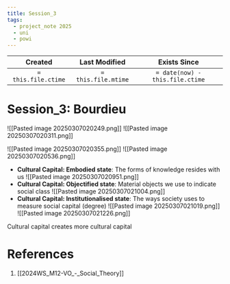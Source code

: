 ```yaml
---
title: Session_3
tags:
  - project_note 2025
  - uni
  - powi
---
```

|     Created      |  Last Modified   |       Exists Since        |
|:----------------:|:----------------:|:----------------:|
| `= this.file.ctime` | `= this.file.mtime` | `= date(now) - this.file.ctime`|

# Session_3: Bourdieu

![[Pasted image 20250307020249.png]]
![[Pasted image 20250307020311.png]]

![[Pasted image 20250307020355.png]]
![[Pasted image 20250307020536.png]]

- **Cultural Capital: Embodied state**: The forms of knowledge resides with us ![[Pasted image 20250307020951.png]]
- **Cultural Capital: Objectified state**: Material objects we use to indicate social class ![[Pasted image 20250307021004.png]]
- **Cultural Capital: Institutionalised state**: The ways society uses to measure social capital (degree) ![[Pasted image 20250307021019.png]]
![[Pasted image 20250307021226.png]]

Cultural capital creates more cultural capital
# References
1. [[2024WS_M12-VO_-_Social_Theory]]
